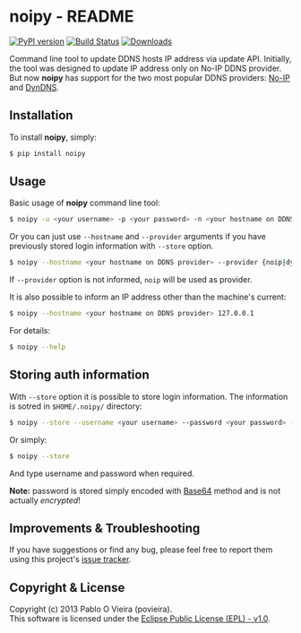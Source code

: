 # noipy - README

[![PyPI version](https://badge.fury.io/py/noipy.png)](http://badge.fury.io/py/noipy) [![Build Status](https://travis-ci.org/povieira/noipy.png?branch=master)](https://travis-ci.org/povieira/noipy)  [![Downloads](https://pypip.in/d/noipy/badge.png)](https://crate.io/packages/noipy)

Command line tool to update DDNS hosts IP address via update API. Initially, the tool was designed to update IP address only on No-IP DDNS provider. But now **noipy** has support for the two most popular DDNS providers: [No-IP](http://www.noip.com/integrate/request) and [DynDNS](http://dyn.com/support/developers/api/perform-update/).

## Installation
To install **noipy**, simply:
```sh
$ pip install noipy
```

## Usage

Basic usage of **noipy** command line tool:
```sh
$ noipy -u <your username> -p <your password> -n <your hostname on DDNS provider> --provider {noip|dyn}
```
Or you can just use `--hostname` and `--provider` arguments if you have previously stored login information with `--store` option.
```sh
$ noipy --hostname <your hostname on DDNS provider> --provider {noip|dyn}
```

If `--provider` option is not informed, `noip` will be used as provider.

It is also possible to inform an IP address other than the machine's current:
```sh
$ noipy --hostname <your hostname on DDNS provider> 127.0.0.1
```

For details:
```sh
$ noipy --help
```

## Storing auth information
With `--store` option it is possible to store login information. The information is sotred in `$HOME/.noipy/` directory:
```sh
$ noipy --store --username <your username> --password <your password> --provider
```
Or simply:
```sh
$ noipy --store
```
And type username and password when required.

**Note:** password is stored simply encoded with [Base64](https://en.wikipedia.org/wiki/Base64) method and is not actually *encrypted*!

## Improvements & Troubleshooting

If you have suggestions or find any bug, please feel free to report them using this project's [issue tracker](https://github.com/povieira/noipy/issues).

## Copyright & License

Copyright (c) 2013 Pablo O Vieira (povieira).  
This software is licensed under the [Eclipse Public License (EPL) - v1.0](LICENSE.md).

